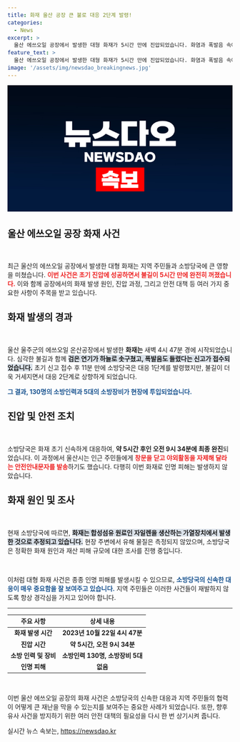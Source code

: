 ```yaml
---
title: 화재 울산 공장 큰 불로 대응 2단계 발령!
categories:
  - News
excerpt: >
  울산 에쓰오일 공장에서 발생한 대형 화재가 5시간 만에 진압되었습니다. 화염과 폭발음 속에서 소방당국이 신속히 대처해 인명 피해는 없었으나, 원인과 피해 규모에 대한 조사가 시작됩니다.
feature_text: >
  울산 에쓰오일 공장에서 발생한 대형 화재가 5시간 만에 진압되었습니다. 화염과 폭발음 속에서 소방당국이 신속히 대처해 인명 피해는 없었으나, 원인과 피해 규모에 대한 조사가 시작됩니다.
image: '/assets/img/newsdao_breakingnews.jpg'
---
```


<p><img src="/assets/img/newsdao_breakingnews.jpg" alt="implanttips 속보" /></p>

<h2 data-ke-size="size26">울산 에쓰오일 공장 화재 사건</h2>

<p data-ke-size="size16">&nbsp;</p>

<p>최근 울산의 에쓰오일 공장에서 발생한 대형 화재는 지역 주민들과 소방당국에 큰 영향을 미쳤습니다. <b><span style="color: #ee2323;">이번 사건은 초기 진압에 성공하면서 불길이 5시간 만에 완전히 꺼졌습니다.</span></b> 이와 함께 공장에서의 화재 발생 원인, 진압 과정, 그리고 안전 대책 등 여러 가지 중요한 사항이 주목을 받고 있습니다.</p>

<h2 data-ke-size="size26">화재 발생의 경과</h2>

<p data-ke-size="size16">&nbsp;</p>

<p>울산 울주군의 에쓰오일 온산공장에서 발생한 <b>화재는</b> 새벽 4시 47분 경에 시작되었습니다. 심각한 불길과 함께 <b><span style="background-color: #21538527;">검은 연기가 하늘로 솟구쳤고, 폭발음도 들렸다는 신고가 접수되었습니다.</span></b> 초기 신고 접수 후 11분 만에 소방당국은 대응 1단계를 발령했지만, 불길이 더욱 거세지면서 대응 2단계로 상향하게 되었습니다. </p>

<p><b><span style="color: #1a5490;">그 결과, 130명의 소방인력과 5대의 소방장비가 현장에 투입되었습니다.</span></b> </p>

<h2 data-ke-size="size26">진압 및 안전 조치</h2>

<p data-ke-size="size16">&nbsp;</p>

<p>소방당국은 화재 초기 신속하게 대응하여, <b>약 5시간 후인 오전 9시 34분에 최종 완진</b>되었습니다. 이 과정에서 울산시는 인근 주민들에게 <b><span style="color: #ee2323;">창문을 닫고 야외활동을 자제해 달라는 안전안내문자를 발송</span></b>하기도 했습니다. 다행히 이번 화재로 인명 피해는 발생하지 않았습니다. </p>

<h2 data-ke-size="size26">화재 원인 및 조사</h2>

<p data-ke-size="size16">&nbsp;</p>

<p>현재 소방당국에 따르면, <b><span style="background-color: #21538527;">화재는 합성섬유 원료인 자일렌을 생산하는 가열장치에서 발생한 것으로 추정되고 있습니다.</span></b> 현장 주변에서 유해 물질은 측정되지 않았으며, 소방당국은 정확한 화재 원인과 재산 피해 규모에 대한 조사를 진행 중입니다. </p>

<p data-ke-size="size16">&nbsp;</p>

<p>이처럼 대형 화재 사건은 종종 인명 피해를 발생시킬 수 있으므로, <b><span style="color: #1a5490;">소방당국의 신속한 대응이 매우 중요함을 잘 보여주고 있습니다.</span></b> 지역 주민들은 이러한 사건들이 재발하지 않도록 항상 경각심을 가지고 있어야 합니다.</p>

<hr />

<table style="width:100%;">
  <thead>
    <tr>
      <th><b>주요 사항</b></th>
      <th><b>상세 내용</b></th>
    </tr>
  </thead>
  <tbody>
    <tr>
      <td style="text-align: center; height: 17px;"><b>화재 발생 시간</b></td>
      <td style="text-align: center; height: 17px;"><b>2023년 10월 22일 4시 47분</b></td>
    </tr>
    <tr>
      <td style="text-align: center; height: 17px;"><b>진압 시간</b></td>
      <td style="text-align: center; height: 17px;"><b>약 5시간, 오전 9시 34분</b></td>
    </tr>
    <tr>
      <td style="text-align: center; height: 17px;"><b>소방 인력 및 장비</b></td>
      <td style="text-align: center; height: 17px;"><b>소방인력 130명, 소방장비 5대</b></td>
    </tr>
    <tr>
      <td style="text-align: center; height: 17px;"><b>인명 피해</b></td>
      <td style="text-align: center; height: 17px;"><b>없음</b></td>
    </tr>
  </tbody>
</table>

<p data-ke-size="size16">&nbsp;</p>

<p>이번 울산 에쓰오일 공장의 화재 사건은 소방당국의 신속한 대응과 지역 주민들의 협력이 어떻게 큰 재난을 막을 수 있는지를 보여주는 중요한 사례가 되었습니다. 또한, 향후 유사 사건을 방지하기 위한 여러 안전 대책의 필요성을 다시 한 번 상기시켜 줍니다.</p>
실시간 뉴스 속보는, <a href="https://newsdao.kr" rel="dofollow">https://newsdao.kr</a>


